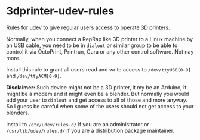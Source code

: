 # 3dprinter-udev-rules
Rules for udev to give regular users access to operate 3D printers.

Normally, when you connect a RepRap like 3D printer to a Linux machine by an USB cable, you need to be in `dialout` or similar group to be able to control it via OctoPrint, Printrun, Cura or any other control software. Not nay more.

Install this rule to grant all users read and write access to `/dev/ttyUSB[0-9]` and `/dev/ttyACM[0-9]`.

**Disclaimer:** Such device might not be a 3D printer, it my be an Arduino, it might be a modem and it might even be a blender. But normally you would add your user to `dialout` and get access to all of those and more anyway. So I guess be careful when some of the users should not get access to your blenders.

Install to `/etc/udev/rules.d/` if you are an administrator or `/usr/lib/udev/rules.d/` if you are a distribution package maintainer.
